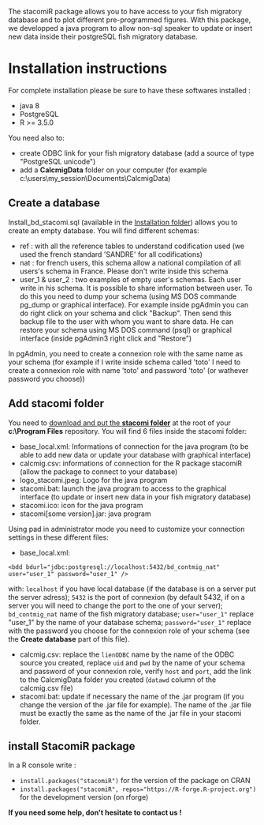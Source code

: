 The stacomiR package allows you to have access to your fish migratory database and to plot different pre-programmed figures. With this package, we developped a java program to allow non-sql speaker to update or insert new data inside their postgreSQL fish migratory database.

# Installation instructions

For complete installation please be sure to have these softwares installed :
- java 8
- PostgreSQL
- R >= 3.5.0

You need also to:
- create ODBC link for your fish migratory database (add a source of type "PostgreSQL unicode")
- add a **CalcmigData** folder on your computer (for example c:\users\my_session\Documents\CalcmigData)

## Create a database
Install_bd_stacomi.sql (available in the [Installation folder](https://github.com/MarionLegrandLogrami/stacomiR/tree/master/Installation)) allows you to create an empty database.
You will find different schemas:
- ref : with all the reference tables to understand codification used (we used the french standard 'SANDRE' for all codifications)
- nat : for french users, this schema allow a national compilation of all users's schema in France. Please don't write inside this schema
- user_1 & user_2 : two examples of empty user's schemas. Each user write in his schema. It is possible to share information between user. To do this you need to dump your schema (using MS DOS commande pg_dump or graphical interface). For example inside pgAdmin you can do right click on your schema and click "Backup". Then send this backup file to the user with whom you want to share data. He can restore your schema using MS DOS command (psql) or graphical interface (inside pgAdmin3 right click and "Restore")

In pgAdmin, you need to create a connexion role with the same name as your schema (for example if I write inside schema called 'toto' I need to create a connexion role with name 'toto' and password 'toto' (or wathever password you choose))

## Add stacomi folder
You need to [download and put the **stacomi folder**](https://github.com/MarionLegrandLogrami/stacomiR/tree/master/Installation) at the root of your **c:\Program Files** repository.
You will find 6 files inside the stacomi folder:
- base_local.xml: Informations of connection for the java program (to be able to add new data or update your database with graphical interface)
- calcmig.csv: informations of connection for the R package stacomiR (allow the package to connect to your database)
- logo_stacomi.jpeg: Logo for the java program
- stacomi.bat: launch the java program to access to the graphical interface (to update or insert new data in your fish migratory database)
- stacomi.ico: icon for the java program
- stacomi[some version].jar: java program

Using pad in administrator mode you need to customize your connection settings in these different files:
- base_local.xml: 
```
<bdd bdurl="jdbc:postgresql://localhost:5432/bd_contmig_nat" user="user_1" password="user_1" />
```
with: 
`localhost` if you have local database (if the database is on a server put the server adress); 
`5432` is the port of connexion (by default 5432, if on a server you will need to change the port to the one of your server); 
`bd_contmig_nat` name of the fish migratory database; 
`user="user_1"` replace "user_1" by the name of your database schema; 
`password="user_1"` replace with the password you choose for the connexion role of your schema (see the **Create database** part of this file).
- calcmig.csv: replace the `lienODBC` name by the name of the ODBC source you created, replace `uid` and `pwd` by the name of your schema and password of your connexion role, verify `host` and `port`, add the link to the CalcmigData folder you created (`datawd` column of the calcmig.csv file)
- stacomi.bat: update if necessary the name of the .jar program (if you change the version of the .jar file for example). The name of the .jar file must be exactly the same as the name of the .jar file in your stacomi folder.

## install StacomiR package
In a R console write :
- ```install.packages("stacomiR")``` for the version of the package on CRAN
- ```install.packages("stacomiR", repos="https://R-forge.R-project.org")``` for the development version (on rforge)

**If you need some help, don't hesitate to contact us !**

